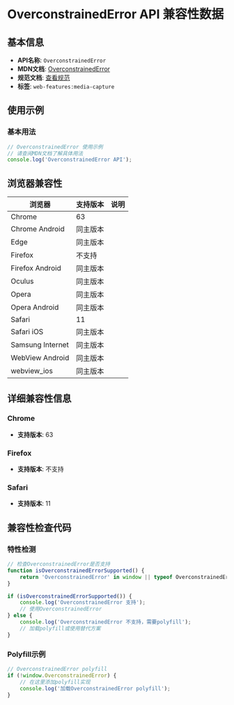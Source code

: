 # OverconstrainedError API 兼容性数据

## 基本信息

- **API名称**: `OverconstrainedError`
- **MDN文档**: [OverconstrainedError](https://developer.mozilla.org/docs/Web/API/OverconstrainedError)
- **规范文档**: [查看规范](https://w3c.github.io/mediacapture-main/#overconstrainederror-interface)
- **标签**: `web-features:media-capture`

## 使用示例

### 基本用法

```javascript
// OverconstrainedError 使用示例
// 请查阅MDN文档了解具体用法
console.log('OverconstrainedError API');
```

## 浏览器兼容性

| 浏览器 | 支持版本 | 说明 |
|--------|----------|------|
| Chrome | 63 |  |
| Chrome Android | 同主版本 |  |
| Edge | 同主版本 |  |
| Firefox | 不支持 |  |
| Firefox Android | 同主版本 |  |
| Oculus | 同主版本 |  |
| Opera | 同主版本 |  |
| Opera Android | 同主版本 |  |
| Safari | 11 |  |
| Safari iOS | 同主版本 |  |
| Samsung Internet | 同主版本 |  |
| WebView Android | 同主版本 |  |
| webview_ios | 同主版本 |  |

## 详细兼容性信息

### Chrome

- **支持版本**: 63

### Firefox

- **支持版本**: 不支持

### Safari

- **支持版本**: 11

## 兼容性检查代码

### 特性检测

```javascript
// 检查OverconstrainedError是否支持
function isOverconstrainedErrorSupported() {
    return 'OverconstrainedError' in window || typeof OverconstrainedError !== 'undefined';
}

if (isOverconstrainedErrorSupported()) {
    console.log('OverconstrainedError 支持');
    // 使用OverconstrainedError
} else {
    console.log('OverconstrainedError 不支持，需要polyfill');
    // 加载polyfill或使用替代方案
}
```

### Polyfill示例

```javascript
// OverconstrainedError polyfill
if (!window.OverconstrainedError) {
    // 在这里添加polyfill实现
    console.log('加载OverconstrainedError polyfill');
}
```

